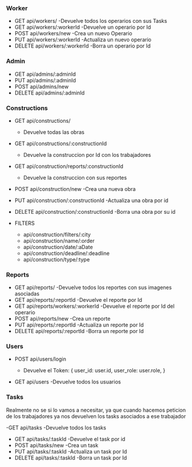 

### Worker

- GET api/workers/
    -Devuelve todos los operarios con sus Tasks
- GET api/workers/:workerId
    -Devuelve un operario por Id
- POST api/workers/new
    -Crea un nuevo Operario
- PUT api/workers/:workerId
    -Actualiza un nuevo operario
- DELETE api/workers/:workerId
    -Borra un operario por Id


### Admin


- GET api/admins/:adminId
- PUT api/admins/:adminId
- POST api/admins/new
- DELETE api/admins/:adminId


### Constructions

- GET api/constructions/
    - Devuelve todas las obras 
- GET api/constructions/:constructionId
    - Devuelve la construccion por Id con los trabajadores
- GET api/construction/reports/:constructionId
    - Devuelve la construccion con sus reportes
- POST api/construction/new
    -Crea una nueva obra
- PUT api/construction/:constructionId
    -Actualiza una obra por id
- DELETE api/construction/:constructionId
    -Borra una obra por su id

- FILTERS
    - api/construction/filters/:city
    - api/construction/name/:order
    - api/construction/date/:aDate
    - api/construction/deadline/:deadline
    - api/construction/type/:type


 

### Reports

- GET api/reports/
    -Devuelve todos los reportes con sus imagenes asociadas
- GET api/reports/:reportId
    -Devuelve el reporte por Id
- GET api/reports/workers/:workerId
    -Devuelve el reporte por Id del operario
- POST api/reports/new
    -Crea un reporte
- PUT api/reports/:reportId
    -Actualiza un reporte por Id
- DELETE api/reports/:reportId
    -Borra un reporte por Id
### Users

- POST api/users/login
    - Devuelve el Token: {
        user_id: user.id,
        user_role: user.role,
    }

- GET  api/users
    -Devuelve todos los usuarios

### Tasks
Realmente no se si lo vamos a necesitar, ya que cuando hacemos peticion de los trabajadores ya nos devuelven los tasks asociados a ese trabajador

-GET api/tasks
    -Devuelve todos los tasks 

- GET api/tasks/:taskId
    -Devuelve el task por id
- POST api/tasks/new
    -Crea un task
- PUT api/tasks/:taskId
    -Actualiza un task por Id
- DELETE api/tasks/:taskId
    -Borra un task por Id
